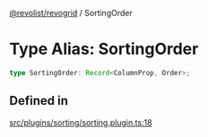[@revolist/revogrid](README.md) / SortingOrder

# Type Alias: SortingOrder

```ts
type SortingOrder: Record<ColumnProp, Order>;
```

## Defined in

[src/plugins/sorting/sorting.plugin.ts:18](https://github.com/revolist/revogrid/blob/15bed16e98b0807fadb0bfdae87d4c121f88e09e/src/plugins/sorting/sorting.plugin.ts#L18)
